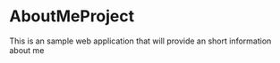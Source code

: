 # AboutMeProject
This is an sample web application that will provide an short information about me 
